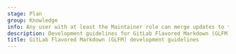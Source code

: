 ```yaml
---
stage: Plan
group: Knowledge
info: Any user with at least the Maintainer role can merge updates to this content. For details, see https://docs.gitlab.com/ee/development/development_processes.html#development-guidelines-review.
description: Development guidelines for GitLab Flavored Markdown (GLFM).
title: GitLab Flavored Markdown (GLFM) development guidelines
---
```


